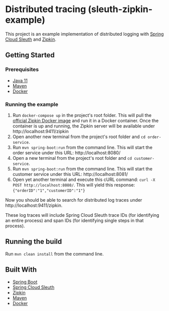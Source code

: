 # Distributed tracing (sleuth-zipkin-example)

This project is an example implementation of distributed logging with [Spring Cloud Sleuth](https://spring.io/projects/spring-cloud-sleuth) and [Zipkin](https://zipkin.io/).

## Getting Started

### Prerequisites

* [Java 11](https://www.oracle.com/java/technologies/javase-jdk11-downloads.html)
* [Maven](https://maven.apache.org/)
* [Docker](https://www.docker.com/)

### Running the example

1. Run ```docker-compose up``` in the project's root folder.
This will pull the [official Zipkin Docker image](https://registry.hub.docker.com/r/openzipkin/zipkin) and run it in a Docker container.
Once the container is up and running, the Zipkin server will be available under http://localhost:9411/zipkin
2. Open another new terminal from the project's root folder and ```cd order-service```.
3. Run ```mvn spring-boot:run``` from the command line. This will start the order service under this URL: http://localhost:8080/
4. Open a new terminal from the project's root folder and ```cd customer-service```.
5. Run ```mvn spring-boot:run``` from the command line. This will start the customer service under this URL: http://localhost:8081/
6. Open yet another terminal and execute this cURL command: ```curl -X POST http://localhost:8080/```. 
This will yield this response: ```{"orderID":"1","customerID":"1"}```

Now you should be able to search for distributed log traces under http://localhost:9411/zipkin.

These log traces will include Spring Cloud Sleuth trace IDs (for identifying an entire process) and span IDs (for identifying single steps in that process).

## Running the build

Run ```mvn clean install``` from the command line.

## Built With

* [Spring Boot](https://projects.spring.io/spring-boot/)
* [Spring Cloud Sleuth](https://spring.io/projects/spring-cloud-sleuth)
* [Zipkin](https://zipkin.io/)
* [Maven](https://maven.apache.org/)
* [Docker](https://www.docker.com/)


